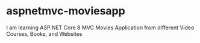 # aspnetmvc-moviesapp
I am learning ASP.NET Core 8 MVC Movies Application from different Video Courses, Books, and Websites
